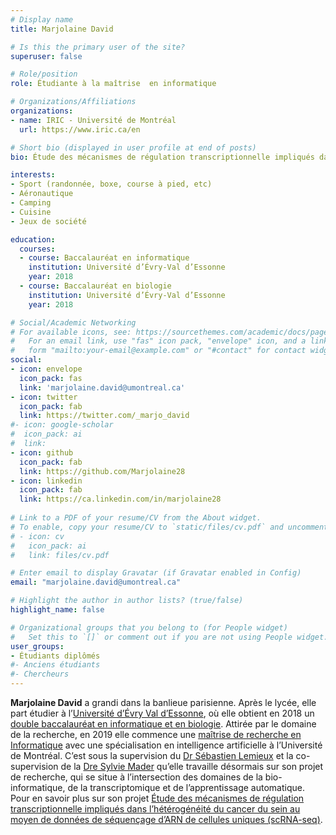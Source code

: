 ```yaml
---
# Display name
title: Marjolaine David

# Is this the primary user of the site?
superuser: false

# Role/position
role: Étudiante à la maîtrise  en informatique

# Organizations/Affiliations
organizations:
- name: IRIC - Université de Montréal
  url: https://www.iric.ca/en

# Short bio (displayed in user profile at end of posts)
bio: Étude des mécanismes de régulation transcriptionnelle impliqués dans l’hétérogénéité du cancer du sein au moyen de données de séquençage d’ARN de cellules uniques (scRNA-seq)

interests:
- Sport (randonnée, boxe, course à pied, etc)
- Aéronautique
- Camping
- Cuisine
- Jeux de société

education:
  courses:
  - course: Baccalauréat en informatique
    institution: Université d’Évry‐Val d’Essonne
    year: 2018
  - course: Baccalauréat en biologie
    institution: Université d’Évry‐Val d’Essonne
    year: 2018

# Social/Academic Networking
# For available icons, see: https://sourcethemes.com/academic/docs/page-builder/#icons
#   For an email link, use "fas" icon pack, "envelope" icon, and a link in the
#   form "mailto:your-email@example.com" or "#contact" for contact widget.
social:
- icon: envelope
  icon_pack: fas
  link: 'marjolaine.david@umontreal.ca'
- icon: twitter
  icon_pack: fab
  link: https://twitter.com/_marjo_david
#- icon: google-scholar
#  icon_pack: ai
#  link: 
- icon: github
  icon_pack: fab
  link: https://github.com/Marjolaine28
- icon: linkedin
  icon_pack: fab
  link: https://ca.linkedin.com/in/marjolaine28 
  
# Link to a PDF of your resume/CV from the About widget.
# To enable, copy your resume/CV to `static/files/cv.pdf` and uncomment the lines below.
# - icon: cv
#   icon_pack: ai
#   link: files/cv.pdf

# Enter email to display Gravatar (if Gravatar enabled in Config)
email: "marjolaine.david@umontreal.ca"

# Highlight the author in author lists? (true/false)
highlight_name: false

# Organizational groups that you belong to (for People widget)
#   Set this to `[]` or comment out if you are not using People widget.
user_groups:
- Étudiants diplômés
#- Anciens étudiants
#- Chercheurs
---
```


**Marjolaine David** a grandi dans la banlieue parisienne. Après le lycée, elle part étudier à l’[Université d’Évry Val d’Essonne](https://www.univ-evry.fr/accueil.html), où elle obtient en 2018 un [double baccalauréat en informatique et en biologie](http://formations.univ-evry.fr/fr/catalogue/licence-XA/licence-XA/informatique-J7W4814F/double-licence-sciences-de-la-vie-et-informatique-JEXZ0EBU.html). Attirée par le domaine de la recherche, en 2019 elle commence une [maîtrise de recherche en Informatique](https://admission.umontreal.ca/programmes/maitrise-en-informatique) avec une spécialisation en intelligence artificielle à l’Université de Montréal. C’est sous la supervision du [Dr Sébastien Lemieux](/author/sebastien-lemieux/) et la co-supervision de la [Dre Sylvie Mader](https://www.iric.ca/fr/recherche/chercheurs-principaux/sylvie-mader) qu’elle travaille désormais sur son projet de recherche, qui se situe à l’intersection des domaines de la bio-informatique, de la transcriptomique et de l’apprentissage automatique. Pour en savoir plus sur son projet [Étude des mécanismes de régulation transcriptionnelle impliqués dans l’hétérogénéité du cancer du sein au moyen de données de séquençage d’ARN de cellules uniques (scRNA-seq)](/fr/project/marjolaine-david-pr).
